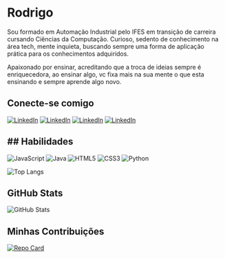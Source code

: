 # Rodrigo
Sou formado em Automação Industrial pelo IFES em transição de carreira cursando Ciências da Computação.
Curioso, sedento de conhecimento na área tech, mente inquieta, buscando sempre uma forma de aplicação prática para os conhecimentos adquiridos.



Apaixonado por ensinar, acreditando que a troca de ideias sempre é enriquecedora, ao ensinar algo, vc fixa mais na sua mente o que esta ensinando e sempre aprende algo novo.

## Conecte-se comigo
[![LinkedIn](https://img.shields.io/badge/LinkedIn-fff?style=for-the-badge&logo=linkedin&logoColor=0E76A8)](https://www.linkedin.com/in/rodrigo-trancozo-851900b2/)
[![LinkedIn](https://img.shields.io/badge/instagram-fff?style=for-the-badge&logo=instagram)](https://www.instagram.com/rod.sys/)
[![LinkedIn](https://img.shields.io/badge/github-fff?style=for-the-badge&logo=github&logoColor=000)](https://github.com/rtrancozo)
[![LinkedIn](https://img.shields.io/badge/Perfil_na_DIO-fff?style=for-the-badge&logo=dio)](https://web.dio.me/users/rtrancozo?tab=skills)
## ## Habilidades
![JavaScript](https://img.shields.io/badge/JavaScript-000?style=for-the-badge&logo=javascript)
![Java](https://img.shields.io/badge/Java-000?style=for-the-badge&logo=java)
![HTML5](https://img.shields.io/badge/HTML5-000?style=for-the-badge&logo=html5)
![CSS3](https://img.shields.io/badge/CSS3-000?style=for-the-badge&logo=css3&logoColor=264CE4)
![Python](https://img.shields.io/badge/Python-000?style=for-the-badge&logo=python)

![Top Langs](https://github-readme-stats-git-masterrstaa-rickstaa.vercel.app/api/top-langs/?username=rtrancozo&bg_color=000&border_color=30A3DC&title_color=E94D5F&text_color=FFF)

## GitHub Stats
![GitHub Stats](https://github-readme-stats.vercel.app/api?username=rtrancozo&theme=transparent&bg_color=000&border_color=fff&show_icons=true&icon_color=fff&title_color=fff&text_color=fff&hide_title=true&hide=stars)

## Minhas Contribuições
[![Repo Card](https://github-readme-stats.vercel.app/api/pin/?username=rtrancozo&repo=dio-lab-open-source&bg_color=000&border_color=30A3DC&show_icons=true&icon_color=30A3DC&title_color=E94D5F&text_color=FFF)](https://github.com/rtrancozo/dio-lab-open-source)
